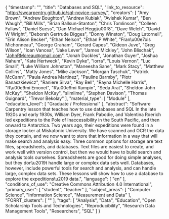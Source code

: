 {
    "timestamp": "",
    "title": "Databases and SQL",
    "link_to_resource": "http://swcarpentry.github.io/sql-novice-survey/",
    "creators": [
        "Amy Brown",
        "Andrew Boughton",
        "Andrew Kubiak",
        "Avishek Kumar",
        "Ben Waugh",
        "Bill Mills",
        "Brian Ballsun-Stanton",
        "Chris Tomlinson",
        "Colleen Fallaw",
        "Daniel Suess",
        "Dan Michael Hegg\u00f8",
        "Dave Welch",
        "David W Wright",
        "Deborah Gertrude Digges",
        "Donny Winston",
        "Doug Latornell",
        "Erin Alison Becker",
        "Ethan Nelson",
        "Ethan P White",
        "Fran\u00e7ois Michonneau",
        "George Graham",
        "Gerard Capes",
        "Gideon Juve",
        "Greg Wilson",
        "Ioan Vancea",
        "Jake Lever",
        "James Mickley",
        "John Blischak",
        "JohnRMoreau@gmail.com",
        "Jonah Duckles",
        "Jonathan Guyer",
        "Joshua Nahum",
        "Kate Hertweck",
        "Kevin Dyke",
        "lorra",
        "Louis Vernon",
        "Luc Small",
        "Luke William Johnston",
        "Maneesha Sane",
        "Mark Stacy",
        "Matthew Collins",
        "Matty Jones",
        "Mike Jackson",
        "Morgan Taschuk",
        "Patrick McCann",
        "Paula Andrea Martinez",
        "Pauline Barmby",
        "Piotr Banaszkiewicz",
        "Raniere Silva",
        "Ray Bell",
        "Rayna Michelle Harris",
        "R\u00e9mi Emonet",
        "R\u00e9mi Rampin",
        "Seda Arat",
        "Sheldon John McKay",
        "Sheldon McKay",
        "slimlime",
        "Stephen Davison",
        "Thomas Guignard",
        "Trevor Bekolay"
    ],
    "material_type": [
        "Module"
    ],
    "education_level": [
        "Graduate / Professional"
    ],
    "abstract": "Software Carpentry lesson that teaches how to use databases and SQL In the late 1920s and early 1930s, William Dyer, Frank Pabodie, and Valentina Roerich led expeditions to the Pole of Inaccessibility in the South Pacific, and then onward to Antarctica. Two years ago, their expeditions were found in a storage locker at Miskatonic University. We have scanned and OCR the data they contain, and we now want to store that information in a way that will make search and analysis easy. Three common options for storage are text files, spreadsheets, and databases. Text files are easiest to create, and work well with version control, but then we would have to build search and analysis tools ourselves. Spreadsheets are good for doing simple analyses, but they don\u2019t handle large or complex data sets well. Databases, however, include powerful tools for search and analysis, and can handle large, complex data sets. These lessons will show how to use a database to explore the expeditions\u2019 data.",
    "language": [
        "en"
    ],
    "conditions_of_use": "Creative Commons Attribution 4.0 International",
    "primary_user": [
        "student",
        "teacher"
    ],
    "subject_areas": [
        "Computer Science",
        "Information Science",
        "Measurement and Data"
    ],
    "FORRT_clusters": [
        ""
    ],
    "tags": [
        "Analysis",
        "Data",
        "Education",
        "Open Scholarship Tools and Technologies",
        "Reproducibility",
        "Research Data Management Tools",
        "Researchers",
        "SQL"
    ]
}